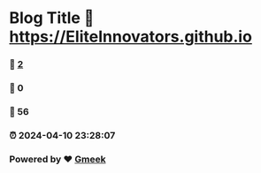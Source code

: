 # Blog Title :link: https://EliteInnovators.github.io 
### :page_facing_up: [2](https://EliteInnovators.github.io/tag.html) 
### :speech_balloon: 0 
### :hibiscus: 56 
### :alarm_clock: 2024-04-10 23:28:07 
### Powered by :heart: [Gmeek](https://github.com/Meekdai/Gmeek)
